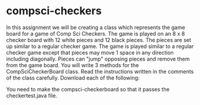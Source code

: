 # compsci-checkers

In this assignment we will be creating a class which represents the game board for a game of Comp Sci Checkers.  The game is played on  an 8 x 8 checker board with 12 white pieces and 12 black pieces.  The pieces are set up similar to a regular checker game.  The game is played similar to a regular checker game except that pieces may move 1 space in any direction including diagonally.  Pieces can "jump" opposing pieces and remove them from the game board.  You will write 3 methods for the CompSciCheckerBoard class.   Read the instructions written in the comments of the class carefully.     Download each of the following:

You need to make the compsci-checkerboard so that it passes the checkertest.java file.

